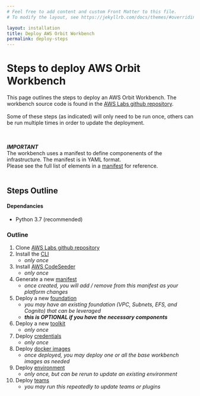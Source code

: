 ```yaml
---
# Feel free to add content and custom Front Matter to this file.
# To modify the layout, see https://jekyllrb.com/docs/themes/#overriding-theme-defaults

layout: installation
title: Deploy AWS Orbit Workbench
permalink: deploy-steps
---
```


# Steps to deploy AWS Orbit Workbench 
This page outlines the steps to deploy an AWS Orbit Workbench.  The workbench source code is found in
the [AWS Labs github repository](https://github.com/awslabs/aws-orbit-workbench/).
<br><br>
Some of these steps (as indicated) will only need to be run once, others can be run multiple times in order to update the deployment.  

<br><br>
**_IMPORTANT_** <br>The workbench uses a manifest to define componenents of the infrastructure.  The manifest is in YAML format.<br>
Please see the full list of elements in a [manifest](orbit-manifest-guide) for reference.  
<br>
## Steps Outline

#### Dependancies
- Python 3.7 (recommended)

### Outline

1.   Clone [AWS Labs github repository](detail-fork)
2.   Install the [CLI](detail-cli)
     - _only once_
3.   Install [AWS CodeSeeder](detail-codeseeder) 
     - _only once_
4.   Generate a new [manifest](detail-manifest) 
     - _once created, you will add / remove from this manifest as your platform changes_
5.   Deploy a new [foundation](detail-foundation) 
     -  _you may have an existing foundation (VPC, Subnets, EFS, and Cognito) that can be leveraged_
     -  **_this is OPTIONAL if you have the necessary components_**
6.   Deploy a new [toolkit](detail-toolkit) 
     - _only once_
7.   Deploy [credentials](detail-credentials) 
     - _only once_
8.   Deploy [docker images](detail-images) 
     - _once deployed, you may deploy one or all the base workbench images as needed_
9.   Deploy [environment](detail-environment)
     - _only once, but can be rerun to update an existing environment_
10.  Deploy [teams](detail-teams)
     - _you may run this repeatedly to update teams or plugins_


